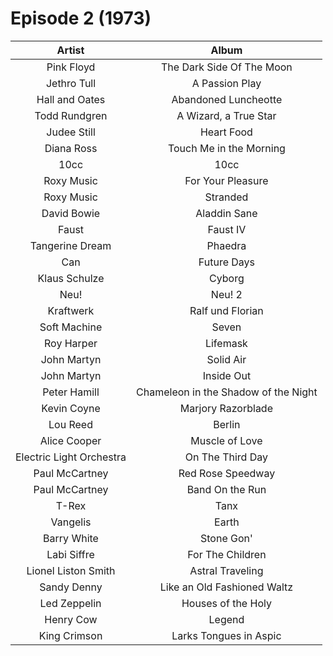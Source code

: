 # Episode 2 (1973)

| Artist | Album |
| :---: | :---: |
| Pink Floyd | The Dark Side Of The Moon |
| Jethro Tull | A Passion Play |
| Hall and Oates | Abandoned Luncheotte |
| Todd Rundgren | A Wizard, a True Star |
| Judee Still | Heart Food |
| Diana Ross | Touch Me in the Morning |
| 10cc | 10cc |
| Roxy Music | For Your Pleasure |
| Roxy Music | Stranded |
| David Bowie | Aladdin Sane |
| Faust | Faust IV |
| Tangerine Dream | Phaedra |
| Can | Future Days |
| Klaus Schulze | Cyborg |
| Neu! | Neu! 2 |
| Kraftwerk | Ralf und Florian |
| Soft Machine | Seven |
| Roy Harper | Lifemask |
| John Martyn | Solid Air |
| John Martyn | Inside Out |
| Peter Hamill | Chameleon in the Shadow of the Night |
| Kevin Coyne | Marjory Razorblade |
| Lou Reed | Berlin |
| Alice Cooper | Muscle of Love |
| Electric Light Orchestra | On The Third Day |
| Paul McCartney | Red Rose Speedway |
| Paul McCartney | Band On the Run |
| T-Rex | Tanx |
| Vangelis | Earth |
| Barry White | Stone Gon' |
| Labi Siffre | For The Children |
| Lionel Liston Smith | Astral Traveling |
| Sandy Denny | Like an Old Fashioned Waltz |
| Led Zeppelin | Houses of the Holy |
| Henry Cow | Legend |
| King Crimson | Larks Tongues in Aspic  |
